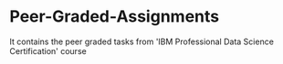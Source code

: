 # Peer-Graded-Assignments
It contains the peer graded tasks from 'IBM Professional Data Science Certification' course
